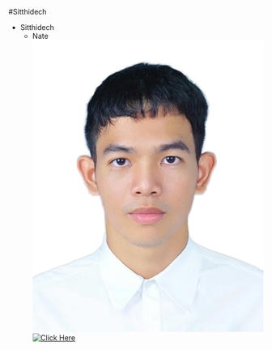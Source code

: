 #Sitthidech
- Sitthidech
  - Nate
![Me](image/IMG_SEGMENT_20241130_130506.png)
[![Click Here](https://via.placeholder.com/150x50.png?text=Click+Here)](image/Christmas_Card.png)


